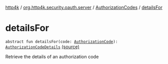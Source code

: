 [http4k](../../index.md) / [org.http4k.security.oauth.server](../index.md) / [AuthorizationCodes](index.md) / [detailsFor](./details-for.md)

# detailsFor

`abstract fun detailsFor(code: `[`AuthorizationCode`](../-authorization-code/index.md)`): `[`AuthorizationCodeDetails`](../-authorization-code-details/index.md) [(source)](https://github.com/http4k/http4k/blob/master/http4k-security-oauth/src/main/kotlin/org/http4k/security/oauth/server/AuthorizationCodes.kt#L25)

Retrieve the details of an authorization code

